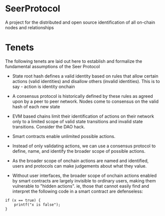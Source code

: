 # SeerProtocol

A project for the distributed and open source identification of all on-chain nodes and relationships

# Tenets

The following tenets are laid out here to establish and formalize the fundamental assumptions of the Seer Protocol

- State root hash defines a valid identity based on rules that allow certain actions (valid identities) and disallow others (invalid identities). This is to say - action is identity onchain

- A consensus protocol is historically defined by these rules as agreed upon by a peer to peer network. Nodes come to consensus on the valid hash of each new state

- EVM based chains limit their identification of actions on their network only to a limited scope of valid state transitions and invalid state transitions. Consider the DAO hack.

- Smart contracts enable unlimited possible actions.

- Instead of only validating actions, we can use a consensus protocol to define, name, and identify the broader scope of possible actions.

- As the broader scope of onchain actions are named and identified, users and protocols can make judgements about what they value.

- Without user interfaces, the broader scope of onchain actions enabled by smart contracts are largely invisible to ordinary users, making them vulnerable to "hidden actions". ie, those that cannot easily find and interpret the following code in a smart contract are defenseless:

```
if (x == true) {
    printf("x is false");
}
```
